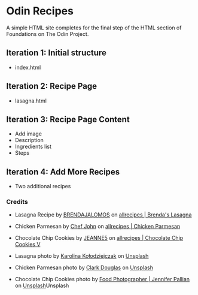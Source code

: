# Odin Recipes

A simple HTML site completes for the final step of the HTML section of
Foundations on The Odin Project.

## Iteration 1: Initial structure

- index.html

## Iteration 2: Recipe Page

- lasagna.html

## Iteration 3: Recipe Page Content

- Add image
- Description
- Ingredients list
- Steps

## Iteration 4: Add More Recipes

- Two additional recipes

### Credits

- Lasagna Recipe by [BRENDAJALOMOS](https://www.allrecipes.com/cook/69260/) on [allrecipes | Brenda's Lasagna](https://www.allrecipes.com/recipe/19756/brendas-lasagna/)

- Chicken Parmesan by [Chef John](https://www.allrecipes.com/cook/foodwisheswithchefjohn) on [allrecipes | Chicken Parmesan](https://www.allrecipes.com/recipe/223042/chicken-parmesan/)

- Chocolate Chip Cookies by [JEANNE5](https://www.allrecipes.com/cook/17140/) on [allrecipes | Chocolate Chip Cookies V](https://www.allrecipes.com/recipe/25040/chocolate-chip-cookies-v/)

- Lasagna photo by [Karolina Kołodziejczak](ttps://unsplash.com/@rabbit_in_blue?utm_source=unsplash&utm_medium=referral&utm_content=creditCopyText) on [Unsplash](https://unsplash.com/s/photos/chicken-parmesan?utm_source=unsplash&utm_medium=referral&utm_content=creditCopyText)

- Chicken Parmesan photo by [Clark Douglas](https://unsplash.com/@clark_douglas?utm_source=unsplash&utm_medium=referral&utm_content=creditCopyText) on [Unsplash](https://unsplash.com/s/photos/chicken-parmesan?utm_source=unsplash&utm_medium=referral&utm_content=creditCopyText)

- Chocolate Chip Cookies photo by [Food Photographer | Jennifer Pallian](https://unsplash.com/@foodess?utm_source=unsplash&utm_medium=referral&utm_content=creditCopyText) on [Unsplash](https://unsplash.com/s/photos/chicken-parmesan?utm_source=unsplash&utm_medium=referral&utm_content=creditCopyText)Unsplash
